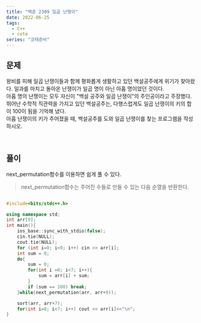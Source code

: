 ```yaml
---
title: "백준 2309 일곱 난쟁이"
date: 2022-06-25
tags:
  - C++
  - cote
series: "코테준비"
---
```


## 문제

왕비를 피해 일곱 난쟁이들과 함께 평화롭게 생활하고 있던 백설공주에게 위기가 찾아왔다. 일과를 마치고 돌아온 난쟁이가 일곱 명이 아닌 아홉 명이었던 것이다.
<br/>
아홉 명의 난쟁이는 모두 자신이 "백설 공주와 일곱 난쟁이"의 주인공이라고 주장했다. 뛰어난 수학적 직관력을 가지고 있던 백설공주는, 다행스럽게도 일곱 난쟁이의 키의 합이 100이 됨을 기억해 냈다.
<br/>
아홉 난쟁이의 키가 주어졌을 때, 백설공주를 도와 일곱 난쟁이를 찾는 프로그램을 작성하시오.

<br/>

## 풀이

next_permutation함수를 이용하면 쉽게 풀 수 있다.

> next_permutation함수는 주어진 수들로 만들 수 있는 다음 순열을 반환한다.

```c++

#include<bits/stdc++.h>

using namespace std;
int arr[9];
int main(){
    ios_base::sync_with_stdio(false);
    cin.tie(NULL);
    cout.tie(NULL);
	for (int i=0; i<9; i++) cin >> arr[i];
	int sum = 0;
	do{
		sum = 0;
		for(int i =0; i<7; i++){
			sum = arr[i] + sum;
		}
		if (sum == 100) break;
	}while(next_permutation(arr, arr+9));

	sort(arr, arr+7);
	for(int i=0; i<7; i++) cout << arr[i]<<"\n";
}
```
